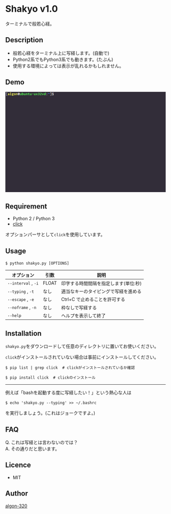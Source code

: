 Shakyo v1.0
====

ターミナルで般若心経。

## Description

- 般若心経をターミナル上に写経します。(自動で)
- Python2系でもPython3系でも動きます。(たぶん)
- 使用する環境によっては表示が乱れるかもしれません。


## Demo
![image](./demo.gif)


## Requirement

- Python 2 / Python 3
- [click](http://click.pocoo.org/5/)

オプションパーサとして`click`を使用しています。


## Usage

```
$ python shakyo.py [OPTIONS]
```

| オプション          | 引数  | 説明                |
| ------------------- | ----- | ------------------- |
| `--interval` , `-i` | FLOAT | 印字する時間間隔を指定します(単位:秒) |
| `--typing` , `-t`   | なし  | 適当なキーのタイピングで写経を進める |
| `--escape` , `-e`   | なし  | Ctrl+C で止めることを許可する |
| `--noframe` , `-n`  | なし  | 枠なしで写経する |
| `--help`            | なし  | ヘルプを表示して終了 |



## Installation

`shakyo.py`をダウンロードして任意のディレクトリに置いてお使いください。

`click`がインストールされていない場合は事前にインストールしてください。
```
$ pip list | grep click  # clickがインストールされているか確認
```
```
$ pip install click  # clickのインストール
```

----

例えば「bashを起動する度に写経したい！」という熱心な人は
```
$ echo 'shakyo.py --typing' >> ~/.bashrc
```
を実行しましょう。(これはジョークですよ。)



## FAQ
Q. これは写経とは言わないのでは？  
A. その通りだと思います。




## Licence

- MIT


## Author

[algon-320](https://github.com/algon-320)
